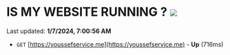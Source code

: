 # IS MY WEBSITE RUNNING ? [![](https://img.shields.io/static/v1?label=Sponsor&message=%E2%9D%A4&logo=GitHub&color=%23fe8e86)](https://github.com/sponsors/<username>)

Last updated: **1/7/2024, 7:00:56 AM**

- `GET` [https://youssefservice.me](https://youssefservice.me) - **Up** (716ms)

